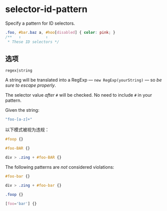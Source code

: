 # selector-id-pattern

Specify a pattern for ID selectors.

```css
.foo, #bar.baz a, #hoo[disabled] { color: pink; }
/**   ↑           ↑
 * These ID selectors */
```

## 选项

`regex|string`

A string will be translated into a RegExp — `new RegExp(yourString)` — so *be sure to escape properly*.

The selector value *after `#`* will be checked. No need to include `#` in your pattern.

Given the string:

```js
"foo-[a-z]+"
```

以下模式被视为违规：

```css
#foop {}
```

```css
#foo-BAR {}
```

```css
div > .zing + #foo-BAR {}
```

The following patterns are *not* considered violations:

```css
#foo-bar {}
```

```css
div > .zing + #foo-bar {}
```

```css
.foop {}
```

```css
[foo='bar'] {}
```
